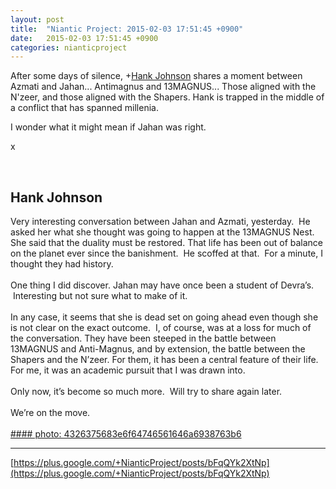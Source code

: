 ```yaml
---
layout: post
title:  "Niantic Project: 2015-02-03 17:51:45 +0900"
date:   2015-02-03 17:51:45 +0900
categories: nianticproject
---
```

After some days of silence, +[Hank Johnson](https://plus.google.com/117792105926525258257 "") shares a moment between Azmati and Jahan... Antimagnus and 13MAGNUS... Those aligned with the N'zeer, and those aligned with the Shapers. Hank is trapped in the middle of a conflict that has spanned millenia. 

I wonder what it might mean if Jahan was right.

x<div class="shared"><br /><h2>Hank Johnson</h2>Very interesting conversation between Jahan and Azmati, yesterday.  He asked her what she thought was going to happen at the 13MAGNUS Nest. She said that the duality must be restored. That life has been out of balance on the planet ever since the banishment.  He scoffed at that.  For a minute, I thought they had history.  <br /><br />One thing I did discover. Jahan may have once been a student of Devra’s.  Interesting but not sure what to make of it.<br /><br />In any case, it seems that she is dead set on going ahead even though she is not clear on the exact outcome.  I, of course, was at a loss for much of the conversation. They have been steeped in the battle between 13MAGNUS and Anti-Magnus, and by extension, the battle between the Shapers and the N’zeer. For them, it has been a central feature of their life. For me, it was an academic pursuit that I was drawn into.  <br /><br />Only now, it’s become so much more.  Will try to share again later.<br /><br />We’re on the move.<br /><br /></div>
[#### photo: 4326375683e6f64746561646a6938763b6](https://lh6.googleusercontent.com/-aZXCkFszbog/VNCKMCzQOqI/AAAAAAAACC8/MulKoY3HTDg/balance.jpg "")
- - -
[https://plus.google.com/+NianticProject/posts/bFqQYk2XtNp](https://plus.google.com/+NianticProject/posts/bFqQYk2XtNp)
